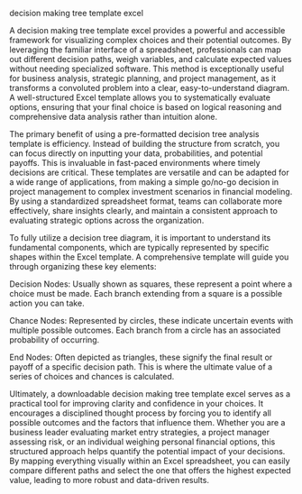 decision making tree template excel


A decision making tree template excel provides a powerful and accessible framework for visualizing complex choices and their potential outcomes. By leveraging the familiar interface of a spreadsheet, professionals can map out different decision paths, weigh variables, and calculate expected values without needing specialized software. This method is exceptionally useful for business analysis, strategic planning, and project management, as it transforms a convoluted problem into a clear, easy-to-understand diagram. A well-structured Excel template allows you to systematically evaluate options, ensuring that your final choice is based on logical reasoning and comprehensive data analysis rather than intuition alone.



The primary benefit of using a pre-formatted decision tree analysis template is efficiency. Instead of building the structure from scratch, you can focus directly on inputting your data, probabilities, and potential payoffs. This is invaluable in fast-paced environments where timely decisions are critical. These templates are versatile and can be adapted for a wide range of applications, from making a simple go/no-go decision in project management to complex investment scenarios in financial modeling. By using a standardized spreadsheet format, teams can collaborate more effectively, share insights clearly, and maintain a consistent approach to evaluating strategic options across the organization.



To fully utilize a decision tree diagram, it is important to understand its fundamental components, which are typically represented by specific shapes within the Excel template. A comprehensive template will guide you through organizing these key elements:




Decision Nodes: Usually shown as squares, these represent a point where a choice must be made. Each branch extending from a square is a possible action you can take.


Chance Nodes: Represented by circles, these indicate uncertain events with multiple possible outcomes. Each branch from a circle has an associated probability of occurring.


End Nodes: Often depicted as triangles, these signify the final result or payoff of a specific decision path. This is where the ultimate value of a series of choices and chances is calculated.





Ultimately, a downloadable decision making tree template excel serves as a practical tool for improving clarity and confidence in your choices. It encourages a disciplined thought process by forcing you to identify all possible outcomes and the factors that influence them. Whether you are a business leader evaluating market entry strategies, a project manager assessing risk, or an individual weighing personal financial options, this structured approach helps quantify the potential impact of your decisions. By mapping everything visually within an Excel spreadsheet, you can easily compare different paths and select the one that offers the highest expected value, leading to more robust and data-driven results.
